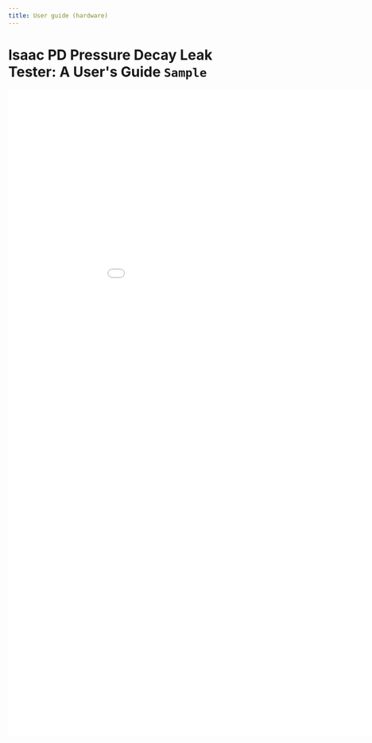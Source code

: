 ```yaml
---
title: User guide (hardware)
---
```


# Isaac PD Pressure Decay Leak Tester: A User's Guide `Sample`
  
<embed class="pdf" 
               src=
"../../assets/pdfs/PD User Guide_Sample (2018).pdf"
            width="1000" height="1300" markdown>